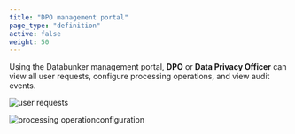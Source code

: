 ```yaml
---
title: "DPO management portal"
page_type: "definition"
active: false
weight: 50
---
```

Using the Databunker management portal, **DPO** or **Data Privacy Officer** can view all user requests, configure processing operations, and view audit events.

![user requests](/home/gallery/gallery/a-admin-reqs.png)


![processing operationconfiguration](/home/gallery/gallery/b-admin-privacy.png)

